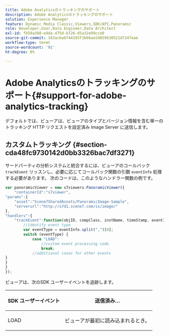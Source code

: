 ```yaml
---
title: Adobe Analyticsのトラッキングのサポート
description: Adobe Analyticsのトラッキングのサポート
solution: Experience Manager
feature: Dynamic Media Classic,Viewers,SDK/API,Panoramic
role: Developer,User,Data Engineer,Data Architect
exl-id: fb58a388-e4da-475d-b726-d5a32e99cce0
source-git-commit: 163ac6a6f44193f1b66ae24059630521d7247eae
workflow-type: tm+mt
source-wordcount: '91'
ht-degree: 0%

---
```


# Adobe Analyticsのトラッキングのサポート{#support-for-adobe-analytics-tracking}

デフォルトでは、ビューアは、ビューアのタイプとバージョン情報を含む単一のトラッキング HTTP リクエストを設定済み Image Server に送信します。

## カスタムトラッキング {#section-cda48fc9730142d0bb3326bac7df3271}

サードパーティの分析システムと統合するには、ビューアのコールバック `trackEvent` リッスンし、必要に応じてコールバック関数の引数 `eventInfo` 処理する必要があります。 次のコードは、このようなハンドラー関数の例です。

```javascript {.line-numbers}
var panoramicViewer = new s7viewers.PanoramicViewer({
    "containerId":"s7viewer",
"params":{
    "asset":"Scene7SharedAssets/PanoramicImage-Sample",
    "serverurl":"http://s7d1.scene7.com/is/image/"
},
"handlers":{
    "trackEvent":function(objID, compClass, instName, timeStamp, eventInfo) {
        //identify event type
        var eventType = eventInfo.split(",")[0];
        switch (eventType) {
            case "LOAD":
                //custom event processing code
                break;
            //additional cases for other events
}
}
}
});
```

ビューアは、次のSDK ユーザーイベントを追跡します。

<table id="table_5D090E6614974D968E1A93B5727D859C"> 
 <thead> 
  <tr> 
   <th colname="col1" class="entry"> <p>SDK ユーザーイベント </p> </th> 
   <th colname="col2" class="entry"> <p>送信済み… </p> </th> 
  </tr> 
 </thead>
 <tbody> 
  <tr> 
   <td colname="col1"> <p> <span class="codeph"> LOAD </span> </p> </td> 
   <td colname="col2"> <p>ビューアが最初に読み込まれるとき。 </p> </td> 
  </tr> 
 </tbody> 
</table>
